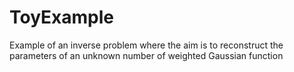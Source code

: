 # ToyExample
Example of an inverse problem where the aim is to reconstruct the parameters of an unknown number of weighted Gaussian function
